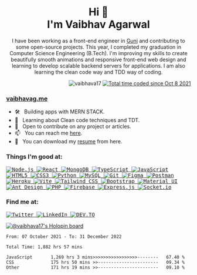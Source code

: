 <h1 align="center">Hi 👋
<br/>
 I'm Vaibhav Agarwal</h1>
 <p align="center">I have been working as a front-end engineer in <a href="https://gunisms.com.au" target="_blank">Guni</a> and contributing to some open-source projects.
This year, I completed my graduation in Computer Science Engineering (B.Tech). I'm improving my skills to create beautifully smooth animations and responsive front-end web design and learning to develop scalable backend servers for applications. I am also learning the clean code way and TDD way of coding.</p>

<p align="right"> <img src="https://komarev.com/ghpvc/?username=maithrivh&label=Profile%20views&color=0e75b6&style=flat" alt="vaibhava17" /> 
<a href="https://wakatime.com/@cab027d5-8b43-4899-8312-4f5dd5018bc9"><img src="https://wakatime.com/badge/user/cab027d5-8b43-4899-8312-4f5dd5018bc9.svg" alt="Total time coded since Oct 8 2021" /></a>
</p>

<h3 align="left"><a href="https://vaibhava17.github.io" target="_blank">vaibhavag.me</a></h3>

<ul>
  <li> 🛠 &nbsp; Building apps with MERN STACK.</li>
  <li> 🚀 &nbsp; Learning about Clean code techniques and TDT.</li>
  <li> 👯 &nbsp; Open to contribute on any project or articles.</li>  
  <li> 📫 &nbsp; You can reach me <a href="mailto:vaibhav@guni.au" target="_blank">here</a>.</li>
  <li> 📝 &nbsp; You can download my <a href="https://github.com/vaibhava17/vaibhava17/blob/main/resume.pdf" target="_blank">resume</a> from here.</li>
</ul>

<h3 align="left">Things I'm good at:</h3>
<p align="left">
  <samp>
<!-- nodejs -->
<a href="https://nodejs.org/en/">
  <img src="https://img.shields.io/badge/Node.js-43853D?style=for-the-badge&logo=node.js&logoColor=white" alt="Node.js" width="auto" height="auto"> 
</a>
<!-- react -->
<a href="https://reactjs.org/">
  <img src="https://img.shields.io/badge/React-20232A?style=for-the-badge&logo=react&logoColor=61DAFB" alt="React" width="auto" height="auto">
</a>
<!-- mongodb -->
<a href="https://www.mongodb.com/">
  <img src="https://img.shields.io/badge/MongoDB-4EA94B?style=for-the-badge&logo=mongodb&logoColor=white" alt="MongoDB" width="auto" height="auto">
</a>
<!-- typescript -->
<a href="https://www.typescriptlang.org/">
  <img src="https://img.shields.io/badge/TypeScript-007ACC?style=for-the-badge&logo=typescript&logoColor=white" alt="TypeScript" width="auto" height="auto">
</a>
<!-- javascript -->
<a href="https://www.javascript.com/">
  <img src="https://img.shields.io/badge/JavaScript-F7DF1E?style=for-the-badge&logo=javascript&logoColor=black" alt="JavaScript" width="auto" height="auto">
</a>
<!-- html -->
<a href="https://www.w3.org/html/">
  <img src="https://img.shields.io/badge/HTML5-E34F26?style=for-the-badge&logo=html5&logoColor=white" alt="HTML5" width="auto" height="auto">
</a>
<!-- css -->
<a href="https://www.w3schools.com/css/">
  <img src="https://img.shields.io/badge/CSS3-1572B6?style=for-the-badge&logo=css3&logoColor=white" alt="CSS3" width="auto" height="auto">
</a>
<!-- python -->
<a href="https://www.python.org/">
  <img src="https://img.shields.io/badge/Python-3776AB?style=for-the-badge&logo=python&logoColor=white" alt="Python" width="auto" height="auto">
</a>
<!-- mysql -->
<a href="https://www.mysql.com/">
  <img src="https://img.shields.io/badge/MySQL-00000F?style=for-the-badge&logo=mysql&logoColor=white" alt="MySQL" width="auto" height="auto">
</a>
<!-- git -->
<a href="https://git-scm.com/">
  <img src="https://img.shields.io/badge/Git-F05032?style=for-the-badge&logo=git&logoColor=white" alt="Git" width="auto" height="auto">
</a>
<!-- figma -->
<a href="https://www.figma.com/">
  <img src="https://img.shields.io/badge/Figma-F24E1E?style=for-the-badge&logo=figma&logoColor=white" alt="Figma" width="auto" height="auto">
</a>
<!-- postman -->
<a href="https://www.postman.com/">
  <img src="https://img.shields.io/badge/Postman-FF6C37?style=for-the-badge&logo=postman&logoColor=white" alt="Postman" width="auto" height="auto">
</a>
<!-- heroku -->
<a href="https://www.heroku.com/">
  <img src="https://img.shields.io/badge/Heroku-430098?style=for-the-badge&logo=heroku&logoColor=white" alt="Heroku" width="auto" height="auto">
</a>
<!-- vite -->
<a href="https://vitejs.dev/">
  <img src="https://img.shields.io/badge/Vite-646CFF?style=for-the-badge&logo=vite&logoColor=white" alt="Vite" width="auto" height="auto">
</a>
<!-- tailwind -->
<a href="https://tailwindcss.com/">
  <img src="https://img.shields.io/badge/Tailwind_CSS-38B2AC?style=for-the-badge&logo=tailwind-css&logoColor=white" alt="Tailwind CSS" width="auto" height="auto">
</a>
<!-- bootstrap -->
<a href="https://getbootstrap.com/">
  <img src="https://img.shields.io/badge/Bootstrap-563D7C?style=for-the-badge&logo=bootstrap&logoColor=white" alt="Bootstrap" width="auto" height="auto">
</a>
<!-- material ui -->
<a href="https://material-ui.com/">
  <img src="https://img.shields.io/badge/Material--UI-0081CB?style=for-the-badge&logo=material-ui&logoColor=white" alt="Material UI" width="auto" height="auto">
</a>
<!-- ant design -->
<a href="https://ant.design/">
  <img src="https://img.shields.io/badge/Ant%20Design-0170FE?style=for-the-badge&logo=ant-design&logoColor=white" alt="Ant Design" width="auto" height="auto">
</a>
<!-- php -->
<a href="https://www.php.net/">
  <img src="https://img.shields.io/badge/PHP-777BB4?style=for-the-badge&logo=php&logoColor=white" alt="PHP" width="auto" height="auto">
</a>
<!-- firebase -->
<a href="https://firebase.google.com/">
  <img src="https://img.shields.io/badge/Firebase-FFCA28?style=for-the-badge&logo=firebase&logoColor=black" alt="Firebase" width="auto" height="auto">
</a>
<!-- expressjs -->
<a href="https://expressjs.com/">
  <img src="https://img.shields.io/badge/Express.js-404D59?style=for-the-badge" alt="Express.js" width="auto" height="auto">
</a>
<!-- socket io -->
<a href="https://socket.io/">
  <img src="https://img.shields.io/badge/Socket.io-010101?style=for-the-badge&logo=socket.io&logoColor=white" alt="Socket.io" width="auto" height="auto">
</a>
  </samp>
</p>

<h3 align="left">Find me at:</h3>
<p align="left">
  <samp>
  <!-- twitter -->
  <a href="https://twitter.com/_vaibhava__">
    <img src="https://img.shields.io/badge/Twitter-1DA1F2?style=for-the-badge&logo=twitter&logoColor=white" alt="Twitter" width="auto" height="auto">
  </a>
  <!-- linkedin -->
  <a href="https://www.linkedin.com/in/vaibhava17/">
    <img src="https://img.shields.io/badge/LinkedIn-0077B5?style=for-the-badge&logo=linkedin&logoColor=white" alt="LinkedIn" width="auto" height="auto">
  </a>
  <!-- devto -->
  <a href="https://dev.to/vaibhava17">
    <img src="https://img.shields.io/badge/DEV.TO-0A0A0A?style=for-the-badge&logo=dev.to&logoColor=white" alt="DEV.TO" width="auto" height="auto">
  </a>
</samp>
</p>

[![@vaibhava17's Holopin board](https://holopin.me/vaibhava17)](https://holopin.io/@vaibhava17)

<!--![Vaibhav's Github Stats](https://github-readme-stats.vercel.app/api?username=vaibhava17&show_icons=true) -->

<!--START_SECTION:waka-->

```text
From: 07 October 2021 - To: 31 December 2022

Total Time: 1,882 hrs 57 mins

JavaScript       1,269 hrs 3 mins>>>>>>>>>>>>>>>>>--------   67.40 %
CSS              175 hrs 50 mins >>-----------------------   09.34 %
Other            171 hrs 19 mins >>-----------------------   09.10 %
```

<!--END_SECTION:waka-->
